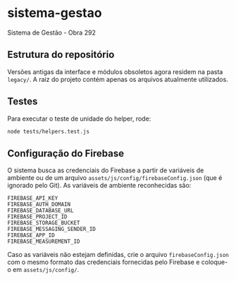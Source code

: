 # sistema-gestao
Sistema de Gestão - Obra 292

## Estrutura do repositório

Versões antigas da interface e módulos obsoletos agora residem na pasta
`legacy/`. A raiz do projeto contém apenas os arquivos atualmente
utilizados.

## Testes

Para executar o teste de unidade do helper, rode:

```bash
node tests/helpers.test.js
```

## Configuração do Firebase

O sistema busca as credenciais do Firebase a partir de variáveis de ambiente
ou de um arquivo `assets/js/config/firebaseConfig.json` (que é ignorado pelo
Git). As variáveis de ambiente reconhecidas são:

```
FIREBASE_API_KEY
FIREBASE_AUTH_DOMAIN
FIREBASE_DATABASE_URL
FIREBASE_PROJECT_ID
FIREBASE_STORAGE_BUCKET
FIREBASE_MESSAGING_SENDER_ID
FIREBASE_APP_ID
FIREBASE_MEASUREMENT_ID
```

Caso as variáveis não estejam definidas, crie o arquivo `firebaseConfig.json`
com o mesmo formato das credenciais fornecidas pelo Firebase e coloque-o em
`assets/js/config/`.
